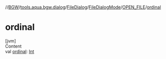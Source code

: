 //[BGW](../../../../../index.md)/[tools.aqua.bgw.dialog](../../../index.md)/[FileDialog](../../index.md)/[FileDialogMode](../index.md)/[OPEN_FILE](index.md)/[ordinal](ordinal.md)



# ordinal  
[jvm]  
Content  
val [ordinal](ordinal.md): [Int](https://kotlinlang.org/api/latest/jvm/stdlib/kotlin/-int/index.html)  



